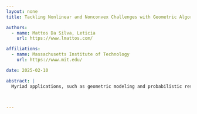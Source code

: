 ```yaml
---
layout: none
title: Tackling Nonlinear and Nonconvex Challenges with Geometric Algorithms

authors:
  - name: Mattos Da Silva, Leticia
    url: https://www.lmattos.com/

affiliations:
  - name: Massachusetts Institute of Technology
    url: https://www.mit.edu/

date: 2025-02-10

abstract: |
  Myriad applications, such as geometric modeling and probabilistic resampling, benefit from algorithms to solve nonlinear or nonconvex PDE-based problems. In this talk, I will describe recent efforts with collaborators in which we developed algorithms that tackle nonlinearity and nonconvexity in this setting. In each of these cases, I will demonstrate how the mathematical properties of the problem, such as viscosity or symmetry, can be exploited to design more robust or fast algorithms for a variety of applications in graphics and vision.



---
```

